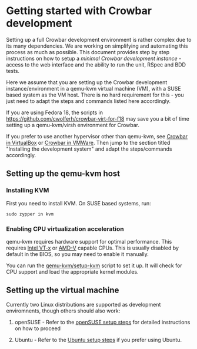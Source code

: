 # Getting started with Crowbar development

Setting up a full Crowbar development environment is rather complex due to its
many dependencies. We are working on simplifying and automating this process as
much as possible. This document provides step by step instructions on how to
setup a _minimal Crowbar development instance_ - access to the web interface
and the ability to run the unit, RSpec and BDD tests.

Here we assume that you are setting up the Crowbar development
instance/environment in a qemu-kvm virtual machine (VM), with a SUSE based
system as the VM host. There is no hard requirement for this - you just need to
adapt the steps and commands listed here accordingly.

If you are using Fedora 18, the scripts in
https://github.com/cwolferh/crowbar-virt-for-f18 may save you a bit of
time setting up a qemu-kvm/virsh environment for Crowbar.

If you prefer to use another hypervisor other than qemu-kvm, see [Crowbar in
VirtualBox](https://github.com/crowbar/crowbar/wiki/Running-Crowbar-in-VirtualBox-VMs)
or [Crowbar in VMWare](https://github.com/crowbar/crowbar/wiki/Running-Crowbar-in-VMWare-VMs).
Then jump to the section titled "Installing the development system" and adapt
the steps/commands accordingly.

## Setting up the qemu-kvm host

### Installing KVM

First you need to install KVM. On SUSE based systems, run:

    sudo zypper in kvm

### Enabling CPU virtualization acceleration

qemu-kvm requires hardware support for optimal performance. This requires
[Intel VT-x](http://en.wikipedia.org/wiki/X86_virtualization#Intel_virtualization_.28VT-x.29)
or [AMD-V](http://en.wikipedia.org/wiki/X86_virtualization#AMD_virtualization_.28AMD-V.29)
capable CPUs. This is usually disabled by default in the BIOS, so you may need
to enable it manually.

You can run the [qemu-kvm/setup-kvm](https://github.com/crowbar/crowbar/blob/master/dev-setup/qemu-kvm/setup-kvm)
script to set it up. It will check for CPU support and load the appropriate
kernel modules.

## Setting up the virtual machine

Currently two Linux distributions are supported as development enviromnents,
though others should also work:

1. openSUSE - Refer to the [openSUSE setup steps](openSUSE-dev-env.md) for
   detailed instructions on how to proceed

1. Ubuntu - Refer to the [Ubuntu setup steps](Ubuntu-dev-env.md) if you prefer
   using Ubuntu.
